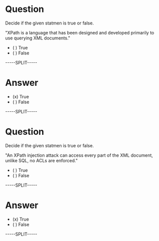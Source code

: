 
# Question

Decide if the given statmen is true or false.

"XPath is a language that has been designed and developed primarily to use querying XML documents."

* ( ) True
* ( ) False

-----SPLIT-----

# Answer

* (x) True
* ( ) False

-----SPLIT-----

# Question

Decide if the given statmen is true or false.

"An XPath injection attack can access every part of the XML document, unlike SQL, no ACLs are enforced."

* ( ) True
* ( ) False

-----SPLIT-----

# Answer

* (x) True
* ( ) False

-----SPLIT-----

